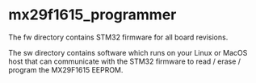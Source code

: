 # mx29f1615_programmer

The fw directory contains STM32 firmware for all board revisions.

The sw directory contains software which runs on your Linux or MacOS
host that can communicate with the STM32 firmware to read / erase / program
the MX29F1615 EEPROM.
